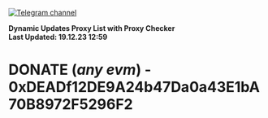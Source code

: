 [![Telegram channel](https://img.shields.io/endpoint?url=https://runkit.io/damiankrawczyk/telegram-badge/branches/master?url=https://t.me/n4z4v0d)](https://t.me/n4z4v0d) 

**Dynamic Updates Proxy List with Proxy Checker**  
**Last Updated: 19.12.23 12:59**

# DONATE (_any evm_) - 0xDEADf12DE9A24b47Da0a43E1bA70B8972F5296F2
